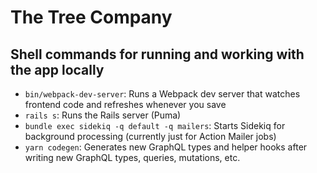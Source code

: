 # The Tree Company

## Shell commands for running and working with the app locally

* `bin/webpack-dev-server`: Runs a Webpack dev server that watches frontend code and refreshes whenever you save
* `rails s`: Runs the Rails server (Puma)
* `bundle exec sidekiq -q default -q mailers`: Starts Sidekiq for background processing (currently just for Action Mailer jobs)
* `yarn codegen`: Generates new GraphQL types and helper hooks after writing new GraphQL types, queries, mutations, etc.

